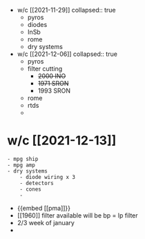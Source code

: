 - w/c [[2021-11-29]]
  collapsed:: true
	- pyros
	- diodes
	- InSb
	- rome
	- dry systems
- w/c [[2021-12-06]]
  collapsed:: true
	- pyros
	- filter cutting
		- ~~2000 INO~~
		- ~~1971 SRON~~
		- 1993 SRON
	- rome
	- rtds
	-
# w/c [[2021-12-13]]
	- mpg ship
	- mpg amp
	- dry systems
		- diode wiring x 3
		- detectors
		- cones
		-
- {{embed [[pma]]}}
- [[1960]] filter available will be bp = lp filter
- 2/3 week of january
-